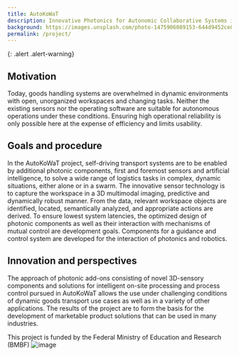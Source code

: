```yaml
---
title: AutoKoWaT
description: Innovative Photonics for Autonomic Collaborative Systems in Dynamic Goods Transport Processes
background: https://images.unsplash.com/photo-1475906089153-644d9452ce87?ixid=MnwxMjA3fDB8MHxwaG90by1wYWdlfHx8fGVufDB8fHx8&auto=format&fit=crop&w=1200&q=80
permalink: /project/
---
```


{: .alert .alert-warning}
 

## Motivation

Today, goods handling systems are overwhelmed in dynamic environments with open, unorganized workspaces and changing tasks. Neither the existing sensors nor the operating software are suitable for autonomous operations under these conditions. Ensuring high operational reliability is only possible here at the expense of efficiency and limits usability.

## Goals and procedure

In the AutoKoWaT project, self-driving transport systems are to be enabled by additional photonic components, first and foremost sensors and artificial intelligence, to solve a wide range of logistics tasks in complex, dynamic situations, either alone or in a swarm. The innovative sensor technology is to capture the workspace in a 3D multimodal imaging, predictive and dynamically robust manner. From the data, relevant workspace objects are identified, located, semantically analyzed, and appropriate actions are derived. To ensure lowest system latencies, the optimized design of photonic components as well as their interaction with mechanisms of mutual control are development goals. Components for a guidance and control system are developed for the interaction of photonics and robotics.

## Innovation and perspectives

The approach of photonic add-ons consisting of novel 3D-sensory components and solutions for intelligent on-site processing and process control pursued in AutoKoWaT allows the use under challenging conditions of dynamic goods transport use cases as well as in a variety of other applications. The results of the project are to form the basis for the development of marketable product solutions that can be used in many industries.

This project is funded by the Federal Ministry of Education and Research (BMBF) 
![image](https://upload.wikimedia.org/wikipedia/commons/2/20/DEgov-BMBF-Logo_en.svg)
